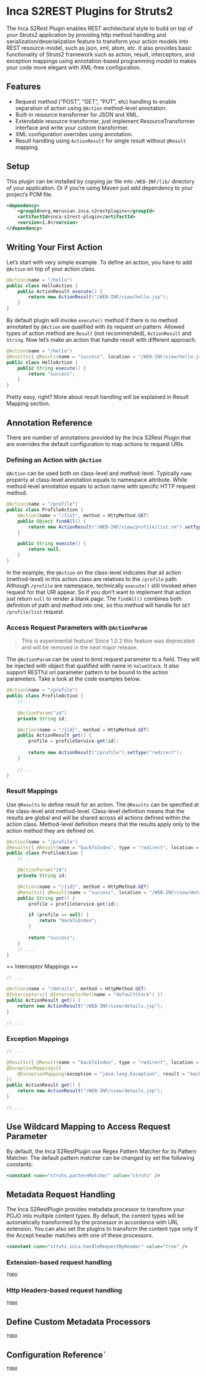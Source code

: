 Inca S2REST Plugins for Struts2
===

The Inca S2Rest Plugin enables REST architectural style to build on top of your Struts2 application by providing http method handling and serialization/deserialization feature to transform your action models into REST resource-model, such as json, xml, atom, etc. It also provides basic functionality of Struts2 framework such as action, result, interceptors, and exception mappings using annotation-based programming model to makes your code more elegant with XML-free configuration.

Features
---
* Request method (“POST”, “GET”, “PUT”, etc) handling to enable separation of action using `@Action` method-level annotation.
* Built-in resource transformer for JSON and XML.
* Extendable resource transformer, just implement ResourceTransformer interface and write your custom transformer.
* XML configuration overrides using annotation.
* Result handling using `ActionResult` for single result without `@Result` mapping.

Setup
---
This plugin can be installed by copying jar file into `/WEB-INF/lib/` directory of your application. Or if you’re using Maven just add dependency to your project’s POM file.
```xml
<dependency>
    <groupId>org.meruvian.inca.s2restplugins</groupId>
    <artifactId>inca-s2rest-plugin</artifactId>
    <version>1.0</version>
</dependency>
```

Writing Your First Action
---
Let’s start with very simple example. To define an action, you have to add `@Action` on top of your action class.
```java
@Action(name = "/hello")
public class HelloAction {
    public ActionResult execute() {
        return new ActionResult("/WEB-INF/view/hello.jsp");
    }
}
```

By default plugin will invoke `execute()` method if there is no method annotated by `@Action` are qualified with its request uri pattern. Allowed types of action method are `Result` (not recommended), `ActionResult` and `String`.
Now let’s make an action that handle result with different approach.

```java
@Action(name = "/hello")
@Results({ @Result(name = "success", location = "/WEB-INF/view/hello.jsp") })
public class HelloAction {
    public String execute() {
        return "success";
    }
}
```

Pretty easy, right? More about result handling will be explained in Result Mapping section.

Annotation Reference
---
There are number of annotations provided by the Inca S2Rest Plugin that are overrides the default configuration to map actions to request URIs.
### Defining an Action with `@Action`
`@Action` can be used both on class-level and method-level. Typically `name` property at class-level annotation equals to namespace attribute. While method-level annotation equals to action name with specific HTTP request method.
```java
@Action(name = "/profile")
public class ProfileAction {
    @Action(name = "/list", method = HttpMethod.GET)
    public Object findAll() {
        return new ActionResult("/WEB-INF/view/profile/list.vm").setType("velocity");
    }

    public String execute() {
        return null;
    }
}
```

In the example, the `@Action` on the class-level indicates that all action (method-level) in this action class are relatives to the `/profile` path. Although `/profile` are namespace, technically `execute()` still invoked when request for that URI appear. So if you don’t want to implement that action just return `null` to render a blank page. The `findAll()` combines both definition of path and method into one, so this method will handle for `GET /profile/list` request.

### Access Request Parameters with `@ActionParam`
> This is experimental feature! Since 1.0.2 this feature was deprecated and will be removed in the next major release.

The `@ActionParam` can be used to bind request parameter to a field. They will be injected with object that qualified with name in `ValueStack`. It also support RESTful url parameter pattern to be bound to the action parameters. Take a look at the code examples below.
```java
@Action(name = "/profile")
public class ProfileAction {
    //...
    
    @ActionParam("id")
    private String id;

    @Action(name = "/{id}", method = HttpMethod.GET)
    public ActionResult get() {
        profile = profileService.get(id);
        
        return new ActionResult("/profile").setType("redirect");
    }
    
    //...
}
```

### Result Mappings
Use `@Results` to define result for an action. The `@Results` can be specified at the class-level and method-level. Class-level definition means that the results are global and will be shared across all actions defined within the action class. Method-level definition means that the results apply only to the action method they are defined on.

```java
@Action(name = "/profile")
@Results({ @Result(name = "backToIndex", type = "redirect", location = "/index") })
public class ProfileAction {
    // ...

    @ActionParam("id")
    private String id;

    @Action(name = "/{id}", method = HttpMethod.GET)
    @Results({ @Result(name = "success", location = "/WEB-INF/view/details.jsp") })
    public String get() {
        profile = profileService.get(id);

        if (profile == null) {
            return "backToIndex";
        }
        
        return "success";
    }
    // ...
}
```

== Interceptor Mappings ==
```java
// ...

@Action(name = "/details", method = HttpMethod.GET)
@Interceptors({ @InterceptorRef(name = "defaultStack") })
public ActionResult get() {
    return new ActionResult("/WEB-INF/view/details.jsp");
}

// ...
```

### Exception Mappings
```java
// ...

@Results({ @Result(name = "backToIndex", type = "redirect", location = "/index") })
@ExceptionMappings({
    @ExceptionMapping(exception = "java.lang.Exception", result = "backToIndex") 
})
public ActionResult get() {
    return new ActionResult("/WEB-INF/view/details.jsp");
}

// ...
```

Use Wildcard Mapping to Access Request Parameter
---

By default, the Inca S2RestPlugin use Regex Pattern Matcher for its Pattern Matcher. The default pattern matcher can be changed by set the following constants:

```xml
<constant name="struts.patternMatcher" value="struts" />
```

Metadata Request Handling
---

The Inca S2RestPlugin provides metadata processor to transform your POJO into multiple content types. By default, the content types will be automatically transformed by the processor in accordance with URL extension. You can also set the plugins to transform the content type only if the Accept header matches with one of these processors.
```xml
<constant name="struts.inca.handleRequestByHeader" value="true" />
```

### Extension-based request handling
`TODO`

### Http Headers-based request handling

`TODO`

Define Custom Metadata Processors
---
`TODO`

Configuration Reference`
---
`TODO`
